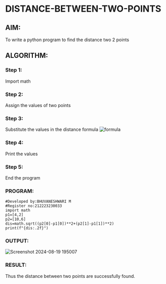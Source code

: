 # DISTANCE-BETWEEN-TWO-POINTS

## AIM:
To write a python program to find the distance two 2 points
## ALGORITHM:
### Step 1: 
 Import math
### Step 2: 
Assign the values of two points
### Step 3: 
Substitute the values in the distance formula  ![formula](/formula.JPG)
### Step 4: 
Print the values
### Step 5: 
End the program
### PROGRAM:
```
#Developed by:BHUVANESHWARI M
#Register no:212223230033
import math
p1=[4,2]
p2=[10,6]
dis=math.sqrt((p2[0]-p1[0])**2+(p2[1]-p1[1])**2)
print(f"{dis:.2f}")
```


### OUTPUT:
![Screenshot 2024-08-19 195007](https://github.com/user-attachments/assets/8a20d768-1343-459c-a721-5bdeb5095ffc)


### RESULT:
Thus the distance between two points are successfully found.
